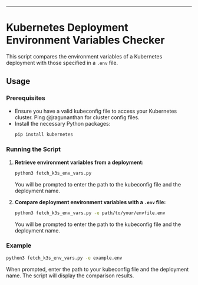 ---

# Kubernetes Deployment Environment Variables Checker

This script compares the environment variables of a Kubernetes deployment with those specified in a `.env` file.

## Usage

### Prerequisites

- Ensure you have a valid kubeconfig file to access your Kubernetes cluster. Ping @jragunanthan for cluster config files.
- Install the necessary Python packages:
  ```sh
  pip install kubernetes
  ```

### Running the Script

1. **Retrieve environment variables from a deployment:**

   ```sh
   python3 fetch_k3s_env_vars.py
   ```

   You will be prompted to enter the path to the kubeconfig file and the deployment name.

2. **Compare deployment environment variables with a `.env` file:**

   ```sh
   python3 fetch_k3s_env_vars.py -e path/to/your/envfile.env
   ```

   You will be prompted to enter the path to the kubeconfig file and the deployment name.

### Example

```sh
python3 fetch_k3s_env_vars.py -e example.env
```

When prompted, enter the path to your kubeconfig file and the deployment name. The script will display the comparison results.
